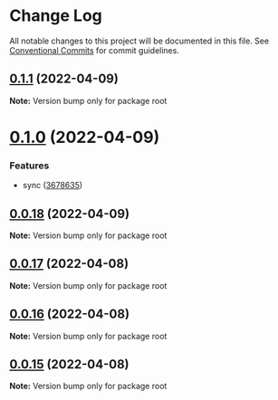 # Change Log

All notable changes to this project will be documented in this file.
See [Conventional Commits](https://conventionalcommits.org) for commit guidelines.

## [0.1.1](https://github.com/linq2js/remos/compare/v0.1.0...v0.1.1) (2022-04-09)

**Note:** Version bump only for package root





# [0.1.0](https://github.com/linq2js/remos/compare/v0.0.18...v0.1.0) (2022-04-09)


### Features

* sync ([3678635](https://github.com/linq2js/remos/commit/3678635e8c4bef97425e4fe0378d13f5814ef6a0))





## [0.0.18](https://github.com/linq2js/remos/compare/v0.0.17...v0.0.18) (2022-04-09)

**Note:** Version bump only for package root





## [0.0.17](https://github.com/linq2js/remos/compare/v0.0.16...v0.0.17) (2022-04-08)

**Note:** Version bump only for package root





## [0.0.16](https://github.com/linq2js/remos/compare/v0.0.15...v0.0.16) (2022-04-08)

**Note:** Version bump only for package root





## [0.0.15](https://github.com/linq2js/remos/compare/v0.0.14...v0.0.15) (2022-04-08)

**Note:** Version bump only for package root
